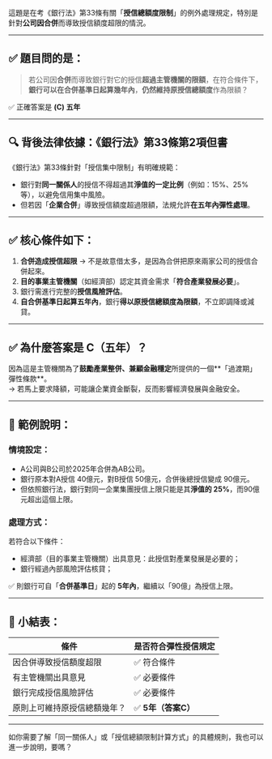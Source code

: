 這題是在考《銀行法》第33條有關「**授信總額度限制**」的例外處理規定，特別是針對**公司因合併**而導致授信額度超限的情況。

---

## ✅ 題目問的是：
> 若公司因**合併**而導致銀行對它的授信**超過主管機關的限額**，在符合條件下，**銀行可以在合併基準日起算幾年內**，**仍然維持原授信總額度**作為限額？

✅ 正確答案是 **(C) 五年**

---

## 🔍 背後法律依據：《銀行法》第33條第2項但書

《銀行法》第33條針對「授信集中限制」有明確規範：

- 銀行對**同一關係人**的授信不得超過其**淨值的一定比例**（例如：15%、25%等），以避免信用集中風險。
- 但若因「**企業合併**」導致授信額度超過限額，法規允許**在五年內彈性處理**。

---

## ✅ 核心條件如下：

1. **合併造成授信超限** → 不是故意借太多，是因為合併把原來兩家公司的授信合併起來。
2. **目的事業主管機關**（如經濟部）認定其資金需求「**符合產業發展必要**」。
3. 銀行需進行完整的**授信風險評估**。
4. **自合併基準日起算五年內**，銀行**得以原授信總額度為限額**，不立即調降或減貸。

---

## ✅ 為什麼答案是 C（五年）？

因為這是主管機關為了**鼓勵產業整併、兼顧金融穩定**所提供的一個**「過渡期」彈性條款**。  
→ 若馬上要求降額，可能讓企業資金斷裂，反而影響經濟發展與金融安全。

---

## 🧠 範例說明：

### 情境設定：
- A公司與B公司於2025年合併為AB公司。
- 銀行原本對A授信 40億元，對B授信 50億元，合併後總授信變成 90億元。
- 但依照銀行法，銀行對同一企業集團授信上限只能是其**淨值的 25%**，而90億元超出這個上限。

### 處理方式：

若符合以下條件：
- 經濟部（目的事業主管機關）出具意見：此授信對產業發展是必要的；
- 銀行經過內部風險評估核貸；

✅ 則銀行可自「**合併基準日**」起的 **5年內**，繼續以「90億」為授信上限。

---

## 📌 小結表：

| 條件                                      | 是否符合彈性授信規定         |
|-------------------------------------------|------------------------------|
| 因合併導致授信額度超限                     | ✅ 符合條件                  |
| 有主管機關出具意見                         | ✅ 必要條件                  |
| 銀行完成授信風險評估                       | ✅ 必要條件                  |
| 原則上可維持原授信總額幾年？               | ✅ **5年（答案C）**           |

---

如你需要了解「同一關係人」或「授信總額限制計算方式」的具體規則，我也可以進一步說明，要嗎？